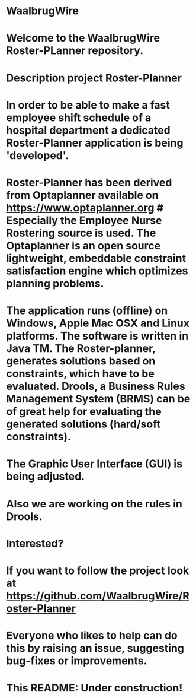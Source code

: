 # WaalbrugWire

# Welcome to the WaalbrugWire Roster-PLanner repository.

# Description project Roster-Planner

# In order to be able to make a fast employee shift schedule of a hospital department a dedicated Roster-Planner application is being 'developed'.
# Roster-Planner has been derived from Optaplanner available on https://www.optaplanner.org # Especially the Employee Nurse Rostering source is used. The Optaplanner is an open source lightweight, embeddable constraint satisfaction engine which optimizes planning problems.
# The application runs (offline) on Windows, Apple Mac OSX and Linux platforms. The software is written in Java TM. The Roster-planner, generates solutions based on constraints, which have to be evaluated. Drools, a Business Rules Management System (BRMS)  can be of great help for evaluating the generated solutions (hard/soft constraints).
# The Graphic User Interface (GUI) is being adjusted. 
# Also we are working on the rules in Drools. 

# Interested?

# If you want to follow the project look at https://github.com/WaalbrugWire/Roster-Planner
# Everyone who likes to help can do this by raising an issue, suggesting bug-fixes or improvements.

# This README: Under construction!
